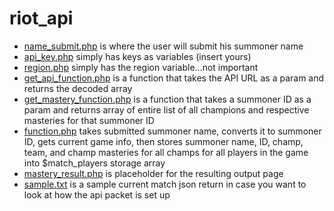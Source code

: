 # riot_api

+ [name_submit.php](name_submit.php) is where the user will submit his summoner name
+ [api_key.php](api_key.php) simply has keys as variables (insert yours)
+ [region.php](region.php) simply has the region variable...not important
+ [get_api_function.php](get_api_function.php) is a function that takes the API URL as a param and returns the decoded array
+ [get_mastery_function.php](get_master_function.php) is a function that takes a summoner ID as a param and returns array of entire list of all champions and respective masteries for that summoner ID 
+ [function.php](function.php) takes submitted summoner name, converts it to summoner ID, gets current game info, then stores summoner name, ID, champ, team, and champ masteries for all champs for all players in the game into $match_players storage array
+ [mastery_result.php](master_result.php) is placeholder for the resulting output page
+ [sample.txt](sample.txt) is a sample current match json return in case you want to look at how the api packet is set up
